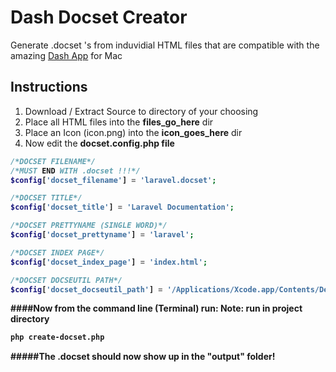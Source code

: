 # Dash Docset Creator
Generate .docset 's from induvidial HTML files that are compatible with the
amazing [Dash App](http://kapeli.com/dash/) for Mac

## Instructions

1. Download / Extract Source to directory of your choosing
2. Place all HTML files into the <strong>files_go_here</strong> dir
3. Place an Icon (icon.png) into the <strong>icon_goes_here</strong> dir
4. Now edit the <strong>docset.config.php<strong> file

```php
/*DOCSET FILENAME*/
/*MUST END WITH .docset !!!*/
$config['docset_filename'] = 'laravel.docset';

/*DOCSET TITLE*/
$config['docset_title'] = 'Laravel Documentation';

/*DOCSET PRETTYNAME (SINGLE WORD)*/
$config['docset_prettyname'] = 'laravel';

/*DOCSET INDEX PAGE*/
$config['docset_index_page'] = 'index.html';

/*DOCSET DOCSEUTIL PATH*/
$config['docset_docseutil_path'] = '/Applications/Xcode.app/Contents/Developer/usr/bin/docsetutil';
```

####Now from the command line (Terminal) run:
Note: run in project directory
```sh
php create-docset.php
```

#####The .docset should now show up in the "output" folder!



